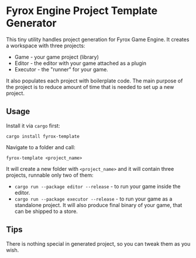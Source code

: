 # Fyrox Engine Project Template Generator

This tiny utility handles project generation for Fyrox Game Engine. It creates a workspace with three projects:

- Game - your game project (library)
- Editor - the editor with your game attached as a plugin
- Executor - the "runner" for your game.

It also populates each project with boilerplate code. The main purpose of the project is to reduce amount of time
that is needed to set up a new project. 

## Usage

Install it via `cargo` first:

```shell
cargo install fyrox-template
```

Navigate to a folder and call:

```shell
fyrox-template <project_name>
```

It will create a new folder with `<project_name>` and it will contain three projects, runnable only two of them:

- `cargo run --package editor --release` - to run your game inside the editor.
- `cargo run --package executor --release` - to run your game as a standalone project. It will also produce final 
binary of your game, that can be shipped to a store.

## Tips

There is nothing special in generated project, so you can tweak them as you wish.